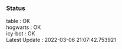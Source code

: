 ### Status


table : OK  
hogwarts : OK  
icy-bot : OK  
Latest Update : 2022-03-06 21:07:42.753921
